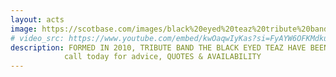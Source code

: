 ```yaml
---
layout: acts
image: https://scotbase.com/images/black%20eyed%20teaz%20tribute%20band.jpg
# video_src: https://www.youtube.com/embed/kwOaqwIyKas?si=FyAYW6OFKMdkuAjb
description: FORMED IN 2010, TRIBUTE BAND THE BLACK EYED TEAZ HAVE BEEN ON A MAGICAL ROLLER-COASTER  JOURNEY THAT HAS SEEN THEM PERFORM ALL OVER EUROPE. THE BLACK EYED PEAS TRIBUTE BAND PLAY EARLY POP/HIP-HOP OF WHERE IS THE LOVE? TO THE ELECTRO RHYTHMS OF DON'T STOP THE PARTY & I GOTTA FEELIN', WITH THE LATTER BEING THE MOST DOWNLOADED SONG OF ALL TIME AND A GUARANTEED FLOOR FILLER AT ANY EVENT. THESE GUYS REPLICATE THE SOUND AND LOOK OF THE BAND PERFECTLY. THE TEAZ HAVE PLAYED IN EVERY KIND OF VENUE; HOTELS, CLUBS, UNIVERSITIES, FESTIVALS, CORPORATE & WEDDINGS. <hr>
            call today for advice, QUOTES & AVAILABILITY
---
```

